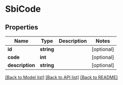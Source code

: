 # SbiCode

## Properties
Name | Type | Description | Notes
------------ | ------------- | ------------- | -------------
**id** | **string** |  | [optional] 
**code** | **int** |  | [optional] 
**description** | **string** |  | [optional] 

[[Back to Model list]](../README.md#documentation-for-models) [[Back to API list]](../README.md#documentation-for-api-endpoints) [[Back to README]](../README.md)


